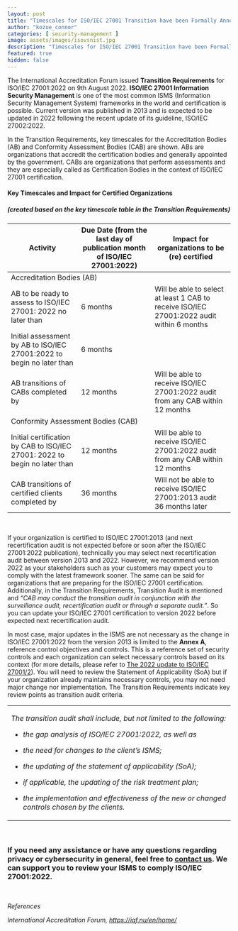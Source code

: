 ```yaml
---
layout: post
title: "Timescales for ISO/IEC 27001 Transition have been Formally Announced"
author: "kozue_connor"
categories: [ security-management ]
image: assets/images/isovsnist.jpg
description: "Timescales for ISO/IEC 27001 Transition have been Formally Announced"
featured: true
hidden: false
---
```


The International Accreditation Forum issued **Transition Requirements** for ISO/IEC 27001:2022 on 9th August 2022. **ISO/IEC 27001 Information Security Management** is one of the most common ISMS (Information Security Management System) frameworks in the world and certification is possible. Current version was published in 2013 and is expected to be updated in 2022 following the recent update of its guideline, ISO/IEC 27002:2022.

In the Transition Requirements, key timescales for the Accreditation Bodies (AB) and Conformity Assessment Bodies (CAB) are shown. ABs are organizations that accredit the certification bodies and generally appointed by the government. CABs are organizations that perform assessments and they are especially called as Certification Bodies in the context of ISO/IEC 27001 certification.

#### Key Timescales and Impact for Certified Organizations  
##### (created based on the key timescale table in the Transition Requirements)

<table><thead><tr class="header"><th>Activity</th><th>Due Date (from the last day of publication month of ISO/IEC 27001:2022)</th><th>Impact for organizations to be (re) certified</th></tr></thead><tbody><tr class="odd"><td colspan="3">Accreditation Bodies (AB)</td></tr><tr class="even"><td>AB to be ready to assess to ISO/IEC 27001: 2022 no later than</td><td>6 months</td><td>Will be able to select at least 1 CAB to receive ISO/IEC 27001:2022 audit within 6 months</td></tr><tr class="odd"><td>Initial assessment by AB to ISO/IEC 27001:2022 to begin no later than</td><td>6 months</td><td></td></tr><tr class="even"><td>AB transitions of CABs completed by</td><td>12 months</td><td>Will be able to receive ISO/IEC 27001:2022 audit from any CAB within 12 months</td></tr><tr class="odd"><td colspan="3">Conformity Assessment Bodies (CAB)</td></tr><tr class="even"><td>Initial certification by CAB to ISO/IEC 27001: 2022 to begin no later than</td><td>12 months</td><td>Will be able to receive ISO/IEC 27001:2022 audit from any CAB within 12 months</td></tr><tr class="odd"><td>CAB transitions of certified clients completed by</td><td>36 months</td><td>Will not be able to receive ISO/IEC 27001:2013 audit 36 months later</td></tr></tbody></table>

<br>

If your organization is certified to ISO/IEC 27001:2013 (and next recertification audit is not expected before or soon after the ISO/IEC 27001:2022 publication), technically you may select next recertification audit between version 2013 and 2022. However, we recommend version 2022 as your stakeholders such as your customers may expect you to comply with the latest framework sooner. The same can be said for organizations that are preparing for the ISO/IEC 27001 certification. Additionally, in the Transition Requirements, Transition Audit is mentioned and *“CAB may conduct the transition audit in conjunction with the surveillance audit, recertification audit or through a separate audit.”*. So you can update your ISO/IEC 27001 certification to version 2022 before expected next recertification audit.

In most case, major updates in the ISMS are not necessary as the change in ISO/IEC 27001:2022 from the version 2013 is limited to the **Annex A**, reference control objectives and controls. This is a reference set of security controls and each organization can select necessary controls based on its context (for more details, please refer to [The 2022 update to ISO/IEC 27001/2](https://ordina-cyber.github.io/New-ISO27K/)). You will need to review the Statement of Applicability (SoA) but if your organization already maintains necessary controls, you may not need major change nor implementation. The Transition Requirements indicate key review points as transition audit criteria.

<table><tbody><tr class="odd"><td><p><em>The transition audit shall include, but not limited to the following:</em></p><ul><li><p><em>the gap analysis of ISO/IEC 27001:2022, as well as</em></p></li><li><p><em>the need for changes to the client’s ISMS;</em></p></li><li><p><em>the updating of the statement of applicability (SoA);</em></p></li><li><p><em>if applicable, the updating of the risk treatment plan;</em></p></li><li><p><em>the implementation and effectiveness of the new or changed controls chosen by the clients.</em></p></li></ul></td></tr></tbody></table>

<br>

### If you need any assistance or have any questions regarding privacy or cybersecurity in general, feel free to [contact us](https://www.ordina.be/diensten/security-and-privacy/). We can support you to review your ISMS to comply ISO/IEC 27001:2022.

<br>

*References*

*International Accreditation Forum, https://iaf.nu/en/home/*